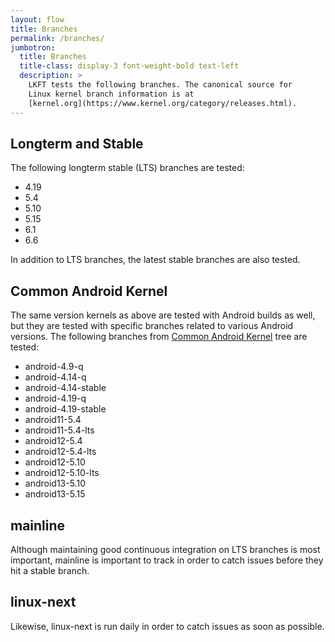 ```yaml
---
layout: flow
title: Branches
permalink: /branches/
jumbotron:
  title: Branches
  title-class: display-3 font-weight-bold text-left
  description: >
    LKFT tests the following branches. The canonical source for
    Linux kernel branch information is at
    [kernel.org](https://www.kernel.org/category/releases.html).
---
```


## Longterm and Stable

The following longterm stable (LTS) branches are tested:

- 4.19
- 5.4
- 5.10
- 5.15
- 6.1
- 6.6

In addition to LTS branches, the latest stable branches are also tested.

## Common Android Kernel

The same version kernels as above are tested with Android builds as well,
but they are tested with specific branches related to various Android versions.
The following branches from
[Common Android Kernel](https://android.googlesource.com/kernel/common/) tree are
tested:

- android-4.9-q
- android-4.14-q
- android-4.14-stable
- android-4.19-q
- android-4.19-stable
- android11-5.4
- android11-5.4-lts
- android12-5.4
- android12-5.4-lts
- android12-5.10
- android12-5.10-lts
- android13-5.10
- android13-5.15

## mainline

Although maintaining good continuous integration on LTS branches is most
important, mainline is important to track in order to catch issues before they
hit a stable branch.

## linux-next

Likewise, linux-next is run daily in order to catch issues as soon as possible.

